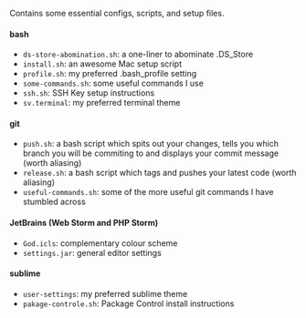Contains some essential configs, scripts, and setup files.

#### bash

- `ds-store-abomination.sh`: a one-liner to abominate .DS_Store
- `install.sh`: an awesome Mac setup script
- `profile.sh`: my preferred .bash_profile setting
- `some-commands.sh`: some useful commands I use
- `ssh.sh`: SSH Key setup instructions
- `sv.terminal`: my preferred terminal theme

#### git

- `push.sh`: a bash script which spits out your changes, tells you which branch you will be commiting to and displays your commit message (worth aliasing)
- `release.sh`: a bash script which tags and pushes your latest code (worth aliasing)
- `useful-commands.sh`: some of the more useful git commands I have stumbled across

#### JetBrains (Web Storm and PHP Storm)

- `God.icls`: complementary colour scheme
- `settings.jar`: general editor settings

#### sublime

- `user-settings`: my preferred sublime theme
- `pakage-controle.sh`: Package Control install instructions
